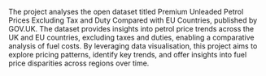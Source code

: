 The project analyses the open dataset titled Premium Unleaded Petrol Prices Excluding Tax and Duty Compared with EU Countries, published by GOV.UK. The dataset provides insights into petrol price trends across the UK and EU countries, excluding taxes and duties, enabling a comparative analysis of fuel costs. By leveraging data visualisation, this project aims to explore pricing patterns, identify key trends, and offer insights into fuel price disparities across regions over time.
